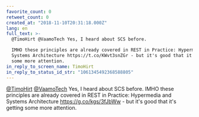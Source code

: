 ```yaml
---
favorite_count: 0
retweet_count: 0
created_at: "2018-11-10T20:31:18.000Z"
lang: en
full_text: >-
  @TimoHirt @VaamoTech Yes, I heard about SCS before. 

  IMHO these principles are already covered in REST in Practice: Hypermedia and
  Systems Architecture https://t.co/KWvt3snZGr - but it's good that it's getting
  some more attention.
in_reply_to_screen_name: TimoHirt
in_reply_to_status_id_str: "1061345492368588805"
---
```


[@TimoHirt](https://twitter.com/TimoHirt)
[@VaamoTech](https://twitter.com/VaamoTech) Yes, I heard about SCS before. IMHO
these principles are already covered in REST in Practice: Hypermedia and Systems
Architecture <https://g.co/kgs/3fJbWw> - but it's good that it's getting some
more attention.
